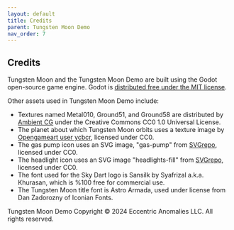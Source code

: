 ```yaml
---
layout: default
title: Credits
parent: Tungsten Moon Demo
nav_order: 7
---
```


## Credits
Tungsten Moon and the Tungsten Moon Demo are built using the Godot open-source game engine. Godot is [distributed free under the MIT license](https://godotengine.org/license/).

Other assets used in Tungsten Moon Demo include: 
* Textures named Metal010, Ground51, and Ground58 are distributed by [Ambient CG](https://ambientcg.com/) under the Creative Commons CC0 1.0 Universal License.
* The planet about which Tungsten Moon orbits uses a texture image by [Opengameart user ycbcr](https://opengameart.org/users/ycbcr), licensed under CC0.
* The gas pump icon uses an SVG image, "gas-pump" from [SVGrepo](https://www.svgrepo.com/svg/55635/gas-pump), licensed under CC0.
* The headlight icon uses an SVG image "headlights-fill" from [SVGrepo](https://www.svgrepo.com/svg/364578/headlights-fill), licensed under CC0.
* The font used for the Sky Dart logo is Sansilk by Syafrizal a.k.a. Khurasan, which is %100 free for commercial use.
* The Tungsten Moon title font is Astro Armada, used under license from Dan Zadorozny of Iconian Fonts.

Tungsten Moon Demo Copyright © 2024 Eccentric Anomalies LLC. All rights reserved.
